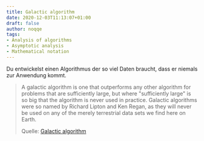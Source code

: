 ```yaml
---
title: Galactic algorithm
date: 2020-12-03T11:13:07+01:00
draft: false
author: noqqe
tags:
- Analysis of algorithms
- Asymptotic analysis
- Mathematical notation
---
```


Du entwickelst einen Algorithmus der so viel Daten braucht, dass er niemals
zur Anwendung kommt.

> A galactic algorithm is one that outperforms any other algorithm for problems
> that are sufficiently large, but where "sufficiently large" is so big that the
> algorithm is never used in practice.  Galactic algorithms were so named by
> Richard Lipton and Ken Regan, as they will never be used on any of the merely
> terrestrial data sets we find here on Earth.
>
> Quelle: [Galactic algorithm](https://en.wikipedia.org/wiki/Galactic_algorithm)
